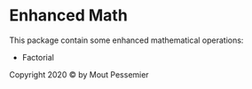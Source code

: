 # Enhanced Math

This package contain some enhanced mathematical operations:

- Factorial

Copyright 2020 &copy; by Mout Pessemier
